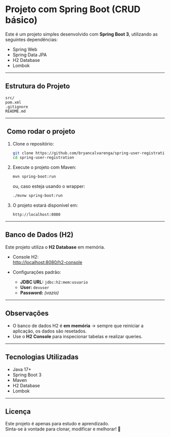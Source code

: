 # Projeto com Spring Boot (CRUD básico)

Este é um projeto simples desenvolvido com **Spring Boot 3**, utilizando as seguintes dependências:

- Spring Web
- Spring Data JPA
- H2 Database
- Lombok

---

## Estrutura do Projeto

```
src/
pom.xml
.gitignore
README.md
```

---

## ️ Como rodar o projeto

1. Clone o repositório:
   ```bash
   git clone https://github.com/bryancalvarenga/spring-user-registration.git
   cd spring-user-registration
   ```

2. Execute o projeto com Maven:
   ```bash
   mvn spring-boot:run
   ```
   ou, caso esteja usando o wrapper:
   ```bash
   ./mvnw spring-boot:run
   ```

3. O projeto estará disponível em:
   ```
   http://localhost:8080
   ```

---

## Banco de Dados (H2)

Este projeto utiliza o **H2 Database** em memória.

- Console H2:  
  [http://localhost:8080/h2-console](http://localhost:8080/h2-console)

- Configurações padrão:
    - **JDBC URL:** `jdbc:h2:mem:usuario`
    - **User:** `devuser`
    - **Password:** *(vazio)*

---

## Observações

- O banco de dados H2 é **em memória** → sempre que reiniciar a aplicação, os dados são resetados.
- Use o **H2 Console** para inspecionar tabelas e realizar queries.

---

## Tecnologias Utilizadas

- Java 17+
- Spring Boot 3
- Maven
- H2 Database
- Lombok

---

## Licença

Este projeto é apenas para estudo e aprendizado.  
Sinta-se à vontade para clonar, modificar e melhorar! 🚀
